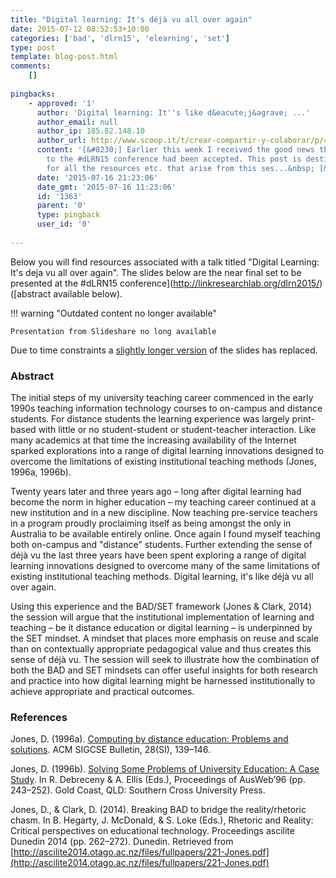 ```yaml
---
title: "Digital learning: It's déjà vu all over again"
date: 2015-07-12 08:52:53+10:00
categories: ['bad', 'dlrn15', 'elearning', 'set']
type: post
template: blog-post.html
comments:
    []
    
pingbacks:
    - approved: '1'
      author: 'Digital learning: It''s like d&eacute;j&agrave; ...'
      author_email: null
      author_ip: 185.82.148.10
      author_url: http://www.scoop.it/t/crear-compartir-y-colaborar/p/4047760657/2015/07/16/digital-learning-it-s-like-deja-vu-all-over-again
      content: '[&#8230;] Earlier this week I received the good news that my submission
        to the #dLRN15 conference had been accepted. This post is destined to be the &quot;home&quot;
        for all the resources etc. that arise from this ses...&nbsp; [&#8230;]'
      date: '2015-07-16 21:23:06'
      date_gmt: '2015-07-16 11:23:06'
      id: '1363'
      parent: '0'
      type: pingback
      user_id: '0'
    
---
```

Below you will find resources associated with a talk titled "Digital Learning: It's deja vu all over again". The slides below are the near final set to be presented at the #dLRN15 conference](http://linkresearchlab.org/dlrn2015/) ([abstract available below).


!!! warning "Outdated content no longer available"

    Presentation from Slideshare no long available


Due to time constraints a [slightly longer version](http://www.slideshare.net/davidj/digital-learning-its-deja-vu-all-over-again) of the slides has replaced.

### Abstract

The initial steps of my university teaching career commenced in the early 1990s teaching information technology courses to on-campus and distance students. For distance students the learning experience was largely print-based with little or no student-student or student-teacher interaction. Like many academics at that time the increasing availability of the Internet sparked explorations into a range of digital learning innovations designed to overcome the limitations of existing institutional teaching methods (Jones, 1996a, 1996b).

Twenty years later and three years ago – long after digital learning had become the norm in higher education – my teaching career continued at a new institution and in a new discipline. Now teaching pre-service teachers in a program proudly proclaiming itself as being amongst the only in Australia to be available entirely online. Once again I found myself teaching both on-campus and "distance" students. Further extending the sense of déjà vu the last three years have been spent exploring a range of digital learning innovations designed to overcome many of the same limitations of existing institutional teaching methods. Digital learning, it's like déjà vu all over again.

Using this experience and the BAD/SET framework (Jones & Clark, 2014) the session will argue that the institutional implementation of learning and teaching – be it distance education or digital learning – is underpinned by the SET mindset. A mindset that places more emphasis on reuse and scale than on contextually appropriate pedagogical value and thus creates this sense of déjà vu. The session will seek to illustrate how the combination of both the BAD and SET mindsets can offer useful insights for both research and practice into how digital learning might be harnessed institutionally to achieve appropriate and practical outcomes.

### References

Jones, D. (1996a). [Computing by distance education: Problems and solutions](/blog2/publications/computing-by-distance-education-problems-and-solutions/). ACM SIGCSE Bulletin, 28(SI), 139–146.

Jones, D. (1996b). [Solving Some Problems of University Education: A Case Study](/blog2/publications/solving-some-problems-of-university-education-a-case-study/). In R. Debreceny & A. Ellis (Eds.), Proceedings of AusWeb’96 (pp. 243–252). Gold Coast, QLD: Southern Cross University Press.

Jones, D., & Clark, D. (2014). Breaking BAD to bridge the reality/rhetoric chasm. In B. Hegarty, J. McDonald, & S. Loke (Eds.), Rhetoric and Reality: Critical perspectives on educational technology. Proceedings ascilite Dunedin 2014 (pp. 262–272). Dunedin. Retrieved from [http://ascilite2014.otago.ac.nz/files/fullpapers/221-Jones.pdf](http://ascilite2014.otago.ac.nz/files/fullpapers/221-Jones.pdf)